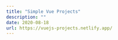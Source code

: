 ```yaml
---
title: "Simple Vue Projects"
description: ""
date: 2020-08-18
url: https://vuejs-projects.netlify.app/
---
```

